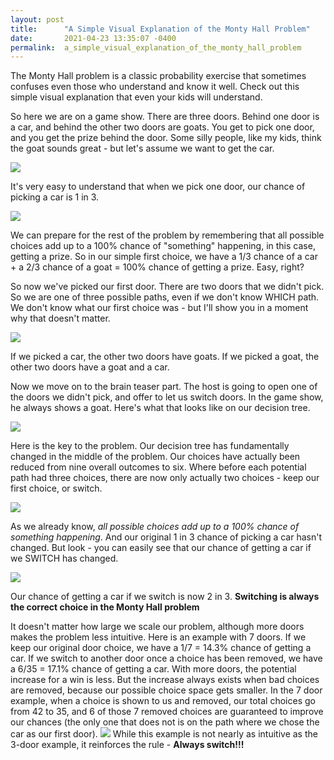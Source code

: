 ```yaml
---
layout: post
title:      "A Simple Visual Explanation of the Monty Hall Problem"
date:       2021-04-23 13:35:07 -0400
permalink:  a_simple_visual_explanation_of_the_monty_hall_problem
---
```




The Monty Hall problem is a classic probability exercise that sometimes confuses even those who understand and know it well. Check out this simple visual explanation that even your kids will understand.

So here we are on a game show. There are three doors. Behind one door is a car, and behind the other two doors are goats. You get to pick one door, and you get the prize behind the door. Some silly people, like my kids, think the goat sounds great - but let's assume we want to get the car.

![](https://i.imgur.com/trVvaqg.jpg)

It's very easy to understand that when we pick one door, our chance of picking a car is 1 in 3.

![](https://i.imgur.com/dr2qcTI.jpg)

We can prepare for the rest of the problem by remembering that all possible choices add up to a 100% chance of "something" happening, in this case, getting a prize. So in our simple first choice, we have a 1/3 chance of a car + a 2/3 chance of a goat = 100% chance of getting a prize. Easy, right? 

So now we've picked our first door. There are two doors that we didn't pick. So we are one of three possible paths, even if we don't know WHICH path. We don't know what our first choice was - but I'll show you in a moment why that doesn't matter.

![](https://i.imgur.com/oeaBuql.jpg)

If we picked a car, the other two doors have goats. If we picked a goat, the other two doors have a goat and a car.

Now we move on to the brain teaser part. The host is going to open one of the doors we didn't pick, and offer to let us switch doors. In the game show, he always shows a goat. Here's what that looks like on our decision tree.

![](https://i.imgur.com/is4rRDm.jpg)

Here is the key to the problem. Our decision tree has fundamentally changed in the middle of the problem. Our choices have actually been reduced from nine overall outcomes to six. Where before each potential path had three choices, there are now only actually two choices - keep our first choice, or switch.

![](https://i.imgur.com/v6bYqmt.jpg)

As we already know, *all possible choices add up to a 100% chance of something happening*. And our original 1 in 3 chance of picking a car hasn't changed. But look - you can easily see that our chance of getting a car if we SWITCH has  changed.

![](https://i.imgur.com/Ky3OZxS.jpg)

Our chance of getting a car if we switch is now 2 in 3. **Switching is always the correct choice in the Monty Hall problem**

It doesn't matter how large we scale our problem, although more doors makes the problem less intuitive. Here is an example with 7 doors. If we keep our original door choice, we have a 1/7 = 14.3% chance of getting a car. If we switch to another door once a choice has been removed, we have a 6/35 = 17.1% chance of getting a car. With more doors, the potential increase for a win is less. But the increase always exists when bad choices are removed, because our possible choice space gets smaller. In the 7 door example, when a choice is shown to us and removed, our total choices go from 42 to 35, and 6 of those 7 removed choices are guaranteed to improve our chances (the only one that does not is on the path where we chose the car as our first door).
![](https://i.imgur.com/sZ7Mdyj.jpg)
While this example is not nearly as intuitive as the 3-door example, it reinforces the rule - **Always switch!!!**






